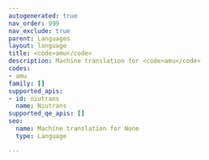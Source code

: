 ```yaml
---
autogenerated: true
nav_order: 999
nav_exclude: true
parent: Languages
layout: language
title: <code>amu</code>
description: Machine translation for <code>amu</code>
codes:
- amu
family: []
supported_apis:
- id: niutrans
  name: Niutrans
supported_qe_apis: []
seo:
  name: Machine translation for None
  type: Language

---
```


